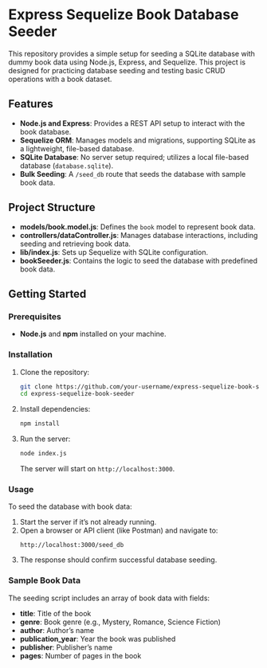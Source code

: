 # Express Sequelize Book Database Seeder

This repository provides a simple setup for seeding a SQLite database with dummy book data using Node.js, Express, and Sequelize. This project is designed for practicing database seeding and testing basic CRUD operations with a book dataset.

## Features

- **Node.js and Express**: Provides a REST API setup to interact with the book database.
- **Sequelize ORM**: Manages models and migrations, supporting SQLite as a lightweight, file-based database.
- **SQLite Database**: No server setup required; utilizes a local file-based database (`database.sqlite`).
- **Bulk Seeding**: A `/seed_db` route that seeds the database with sample book data.

## Project Structure

- **models/book.model.js**: Defines the `book` model to represent book data.
- **controllers/dataController.js**: Manages database interactions, including seeding and retrieving book data.
- **lib/index.js**: Sets up Sequelize with SQLite configuration.
- **bookSeeder.js**: Contains the logic to seed the database with predefined book data.

## Getting Started

### Prerequisites
- **Node.js** and **npm** installed on your machine.

### Installation
1. Clone the repository:
   ```bash
   git clone https://github.com/your-username/express-sequelize-book-seeder.git
   cd express-sequelize-book-seeder
   ```

2. Install dependencies:
   ```bash
   npm install
   ```

3. Run the server:
   ```bash
   node index.js
   ```
   The server will start on `http://localhost:3000`.

### Usage

To seed the database with book data:
1. Start the server if it’s not already running.
2. Open a browser or API client (like Postman) and navigate to:
   ```
   http://localhost:3000/seed_db
   ```
3. The response should confirm successful database seeding.

### Sample Book Data

The seeding script includes an array of book data with fields:
- **title**: Title of the book
- **genre**: Book genre (e.g., Mystery, Romance, Science Fiction)
- **author**: Author’s name
- **publication_year**: Year the book was published
- **publisher**: Publisher’s name
- **pages**: Number of pages in the book
